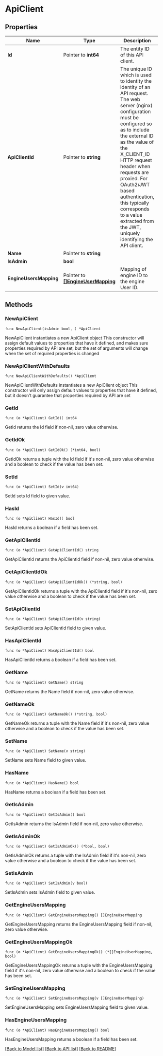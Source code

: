 # ApiClient

## Properties

Name | Type | Description | Notes
------------ | ------------- | ------------- | -------------
**Id** | Pointer to **int64** | The entity ID of this API client. | [optional] [readonly] 
**ApiClientId** | Pointer to **string** | The unique ID which is used to identity the identity of an API request. The web server (nginx) configuration must be configured so as to include the external ID as the value of the X_CLIENT_ID HTTP request header when requests are proxied. For OAuth2/JWT based authentication, this typically corresponds to a value extracted from the JWT, uniquely identifying the API client. | [optional] 
**Name** | Pointer to **string** |  | [optional] 
**IsAdmin** | **bool** |  | 
**EngineUsersMapping** | Pointer to [**[]EngineUserMapping**](EngineUserMapping.md) | Mapping of engine ID to the engine User ID. | [optional] 

## Methods

### NewApiClient

`func NewApiClient(isAdmin bool, ) *ApiClient`

NewApiClient instantiates a new ApiClient object
This constructor will assign default values to properties that have it defined,
and makes sure properties required by API are set, but the set of arguments
will change when the set of required properties is changed

### NewApiClientWithDefaults

`func NewApiClientWithDefaults() *ApiClient`

NewApiClientWithDefaults instantiates a new ApiClient object
This constructor will only assign default values to properties that have it defined,
but it doesn't guarantee that properties required by API are set

### GetId

`func (o *ApiClient) GetId() int64`

GetId returns the Id field if non-nil, zero value otherwise.

### GetIdOk

`func (o *ApiClient) GetIdOk() (*int64, bool)`

GetIdOk returns a tuple with the Id field if it's non-nil, zero value otherwise
and a boolean to check if the value has been set.

### SetId

`func (o *ApiClient) SetId(v int64)`

SetId sets Id field to given value.

### HasId

`func (o *ApiClient) HasId() bool`

HasId returns a boolean if a field has been set.

### GetApiClientId

`func (o *ApiClient) GetApiClientId() string`

GetApiClientId returns the ApiClientId field if non-nil, zero value otherwise.

### GetApiClientIdOk

`func (o *ApiClient) GetApiClientIdOk() (*string, bool)`

GetApiClientIdOk returns a tuple with the ApiClientId field if it's non-nil, zero value otherwise
and a boolean to check if the value has been set.

### SetApiClientId

`func (o *ApiClient) SetApiClientId(v string)`

SetApiClientId sets ApiClientId field to given value.

### HasApiClientId

`func (o *ApiClient) HasApiClientId() bool`

HasApiClientId returns a boolean if a field has been set.

### GetName

`func (o *ApiClient) GetName() string`

GetName returns the Name field if non-nil, zero value otherwise.

### GetNameOk

`func (o *ApiClient) GetNameOk() (*string, bool)`

GetNameOk returns a tuple with the Name field if it's non-nil, zero value otherwise
and a boolean to check if the value has been set.

### SetName

`func (o *ApiClient) SetName(v string)`

SetName sets Name field to given value.

### HasName

`func (o *ApiClient) HasName() bool`

HasName returns a boolean if a field has been set.

### GetIsAdmin

`func (o *ApiClient) GetIsAdmin() bool`

GetIsAdmin returns the IsAdmin field if non-nil, zero value otherwise.

### GetIsAdminOk

`func (o *ApiClient) GetIsAdminOk() (*bool, bool)`

GetIsAdminOk returns a tuple with the IsAdmin field if it's non-nil, zero value otherwise
and a boolean to check if the value has been set.

### SetIsAdmin

`func (o *ApiClient) SetIsAdmin(v bool)`

SetIsAdmin sets IsAdmin field to given value.


### GetEngineUsersMapping

`func (o *ApiClient) GetEngineUsersMapping() []EngineUserMapping`

GetEngineUsersMapping returns the EngineUsersMapping field if non-nil, zero value otherwise.

### GetEngineUsersMappingOk

`func (o *ApiClient) GetEngineUsersMappingOk() (*[]EngineUserMapping, bool)`

GetEngineUsersMappingOk returns a tuple with the EngineUsersMapping field if it's non-nil, zero value otherwise
and a boolean to check if the value has been set.

### SetEngineUsersMapping

`func (o *ApiClient) SetEngineUsersMapping(v []EngineUserMapping)`

SetEngineUsersMapping sets EngineUsersMapping field to given value.

### HasEngineUsersMapping

`func (o *ApiClient) HasEngineUsersMapping() bool`

HasEngineUsersMapping returns a boolean if a field has been set.


[[Back to Model list]](../README.md#documentation-for-models) [[Back to API list]](../README.md#documentation-for-api-endpoints) [[Back to README]](../README.md)


